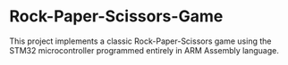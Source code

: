 # Rock-Paper-Scissors-Game
This project implements a classic Rock-Paper-Scissors game using the STM32 microcontroller programmed entirely in ARM Assembly language. 
